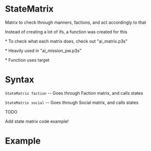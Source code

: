 # StateMatrix
<p>Matrix to check through manners, factions, and act accordingly to that
<p>Instead of creating a lot of ifs, a function was created for this
<p>* To check what each matrix does, check out "ai_matrix.p3s"
<p>* Heavily used in "ai_mission_pw.p3s"
<p>* Function uses target
<h1>Syntax</h1>
<p><code class="language-js">StateMatrix faction</code> -- Goes through Faction matrix, and calls states
<p><code class="language-js">StateMatrix social</code> -- Goes through Social matrix, and calls states

<div class="admonition warning">
<p class="admonition-title">TODO</p>
<p>Add state matrix code example!</p>
</div>

<h1>Example</h1>
<pre><code class="language-js">

</code></pre>